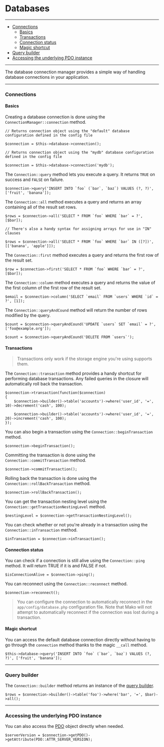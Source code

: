 # Databases

--------------------------------------------------------

* [Connections](#connections)
	- [Basics](#connections:basics)
	- [Transactions](#transactions)
	- [Connection status](#connection_status)
	- [Magic shortcut](#connections:magic_shortcut)
* [Query builder](#query_builder)
* [Accessing the underlying PDO instance](#accessing_the_underlying_pdo_instance)

--------------------------------------------------------

The database connection manager provides a simple way of handling database connections in your application.

--------------------------------------------------------

<a id="connections"></a>

### Connections

<a id="connections:basics"></a>

#### Basics

Creating a database connection is done using the ```ConnectionManager::connection``` method.

	// Returns connection object using the "default" database configuration defined in the config file

	$connection = $this->database->connection();

	// Returns connection object using the "mydb" database configuration defined in the config file

	$connection = $this->database->connection('mydb');

The ```Connection::query``` method lets you execute a query. It returns ```TRUE``` on success and ```FALSE``` on failure.

	$connection->query('INSERT INTO `foo` (`bar`, `baz`) VALUES (?, ?)', ['fruit', 'banana']);

The ```Connection::all``` method executes a query and returns an array containing all of the result set rows.

	$rows = $connection->all('SELECT * FROM `foo` WHERE `bar` = ?', [$bar]);

	// There's also a handy syntax for assigning arrays for use in "IN" clauses

	$rows = $connection->all('SELECT * FROM `foo` WHERE `bar` IN ([?])', [['banana', 'apple']]);

The ```Connection::first``` method executes a query and returns the first row of the result set.

	$row = $connection->first('SELECT * FROM `foo` WHERE `bar` = ?', [$bar]);

The ```Connection::column``` method executes a query and returns the value of the first column of the first row of the result set.

	$email = $connection->column('SELECT `email` FROM `users` WHERE `id` = ?', [1]);

The ```Connection::queryAndCound``` method will return the number of rows modified by the query.

	$count = $connection->queryAndCound('UPDATE `users` SET `email` = ?', ['foo@example.org']);

	$count = $connection->queryAndCound('DELETE FROM `users`');

<a id="transactions"></a>

#### Transactions

> Transactions only work if the storage engine you're using supports them.

The ```Connection::transaction``` method provides a handy shortcut for performing database transactions. Any failed queries in the closure will automatically roll back the transaction.

	$connection->transaction(function($connection)
	{
		$connection->builder()->table('accounts')->where('user_id', '=', 10)->decrement('cash', 100);

		$connection->builder()->table('accounts')->where('user_id', '=', 20)->increment('cash', 100);
	});

You can also begin a transaction using the ```Connection::beginTransaction``` method.

	$connection->beginTransaction();

Committing the transaction is done using the ```Connection::commitTransaction``` method.

	$connection->commitTransaction();

Rolling back the transaction is done using the ```Connection::rollBackTransaction``` method.

	$connection->rollBackTransaction();

You can get the transaction nesting level using the ```Connection::getTransactionNestingLevel``` method.

	$nestingLevel = $connection->getTransactionNestingLevel();

You can check whether or not you're already in a transaction using the ```Connection::inTransaction``` method.

	$inTransaction = $connection->inTransaction();

<a id="connection_status"></a>

#### Connection status

You can check if a connection is still alive using the ```Connection::ping``` method. It will return TRUE if it is and FALSE if not.

	$isConnectionAlive = $connection->ping();

You can reconnect using the ```Connection::reconnect``` method.

	$connection->reconnect();

> You can configure the connection to automatically reconnect in the ```app/config/database.php``` configuration file. Note that Mako will not attempt to automatically reconnect if the connection was lost during a transaction.

<a id="connections:magic_shortcut"></a>

#### Magic shortcut

You can access the default database connection directly without having to go through the ```connection``` method thanks to the magic ```__call``` method.

	$this->database->query('INSERT INTO `foo` (`bar`, `baz`) VALUES (?, ?)', ['fruit', 'banana']);

--------------------------------------------------------

<a id="query_builder"></a>

### Query builder

The ```Connection::builder``` method returns an instance of the [query builder](:base_url:/docs/:version:/databases:query-builder).

	$rows = $connection->builder()->table('foo')->where('bar', '=', $bar)->all();

--------------------------------------------------------

<a id="accessing_the_underlying_pdo_instance"></a>

### Accessing the underlying PDO instance

You can also access the [PDO](http://php.net/manual/en/book.pdo.php) object directly when needed.

	$serverVersion = $connection->getPDO()->getAttribute(PDO::ATTR_SERVER_VERSION);